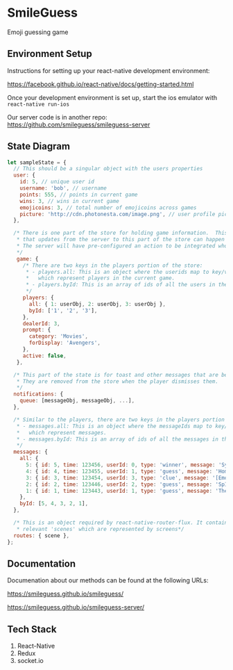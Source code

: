 # SmileGuess
Emoji guessing game

## Environment Setup

Instructions for setting up your react-native development environment:

https://facebook.github.io/react-native/docs/getting-started.html

Once your development environment is set up, start the ios emulator with `react-native run-ios`

Our server code is in another repo:
https://github.com/smileguess/smileguess-server

## State Diagram

```javascript
let sampleState = {
  // This should be a singular object with the users properties
  user: {
    id: 5, // unique user id
    username: 'bob', // username
    points: 555, // points in current game
    wins: 3, // wins in current game
    emojicoins: 3, // total number of emojicoins across games
    picture: 'http://cdn.photonesta.com/image.png', // user profile pic
  },

  /* There is one part of the store for holding game information.  This is so
   * that updates from the server to this part of the store can happen in a simple way.
   * The server will have pre-configured an action to be integrated wholesale into the store.
   */
   game: {
     /* There are two keys in the players portion of the store:
      * - players.all: This is an object where the userids map to key/value objects
      *   which represent players in the current game.
      * - players.byId: This is an array of ids of all the users in the game.
      */
     players: {
       all: { 1: userObj, 2: userObj, 3: userObj },
       byId: ['1', '2', '3'],
     },
     dealerId: 3,
     prompt: {
       category: 'Movies',
       forDisplay: 'Avengers',
     },
     active: false,
   },

  /* This part of the state is for toast and other messages that are being displayed.
   * They are removed from the store when the player dismisses them.
   */
  notifications: {
    queue: [messageObj, messageObj, ...],
  },

  /* Similar to the players, there are two keys in the players portion of the store:
   * - messages.all: This is an object where the messageIds map to key/value objects
   *   which represent messages.
   * - messages.byId: This is an array of ids of all the messages in the game.
   */
  messages: {
    all: { 
      5: { id: 5, time: 123456, userId: 0, type: 'winner', message: 'Sylvia won the round!', },
      4: { id: 4, time: 123455, userId: 1, type: 'guess', message: 'Home Alone', },
      3: { id: 3, time: 123454, userId: 3, type: 'clue', message: '[Emojies...]', },
      2: { id: 2, time: 123446, userId: 2, type: 'guess', message: 'SpIderman', },
      1: { id: 1, time: 123443, userId: 1, type: 'guess', message: 'The Avengers', },
    },
    byId: [5, 4, 3, 2, 1],
  },

  /* This is an object required by react-native-router-flux. It contains
   * relevant 'scenes' which are represented by screens*/
  routes: { scene },
};
```

## Documentation

Documenation about our methods can be found at the following URLs:

https://smileguess.github.io/smileguess/

https://smileguess.github.io/smileguess-server/

## Tech Stack

1.  React-Native
2.  Redux
3.  socket.io

